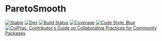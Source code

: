 # ParetoSmooth

[![Stable](https://img.shields.io/badge/docs-stable-blue.svg)](https://TuringLang.github.io/ParetoSmooth.jl/stable)
[![Dev](https://img.shields.io/badge/docs-dev-blue.svg)](https://TuringLang.github.io/ParetoSmooth.jl/dev)
[![Build Status](https://github.com/TuringLang/ParetoSmooth.jl/workflows/CI/badge.svg)](https://github.com/TuringLang/ParetoSmooth.jl/actions)
[![Coverage](https://codecov.io/gh/TuringLang/ParetoSmooth.jl/branch/main/graph/badge.svg)](https://codecov.io/gh/TuringLang/ParetoSmooth.jl)
[![Code Style: Blue](https://img.shields.io/badge/code%20style-blue-4495d1.svg)](https://github.com/invenia/BlueStyle)
[![ColPrac: Contributor's Guide on Collaborative Practices for Community Packages](https://img.shields.io/badge/ColPrac-Contributor's%20Guide-blueviolet)](https://github.com/SciML/ColPrac)
